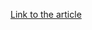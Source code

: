 [Link to the article](https://www.bleepingcomputer.com/news/security/oracle-warns-of-agile-plm-file-disclosure-flaw-exploited-in-attacks/)
